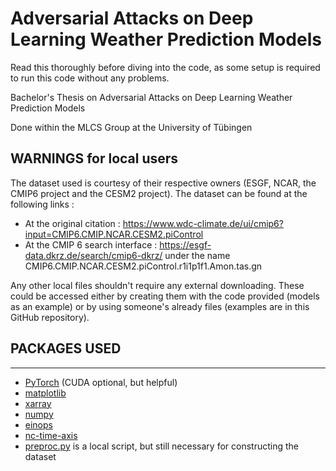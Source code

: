 # **Adversarial Attacks on Deep Learning Weather Prediction Models**

Read this thoroughly before diving into the code, as some setup is required to run this code without any problems.

Bachelor's Thesis on Adversarial Attacks on Deep Learning Weather Prediction Models

Done within the MLCS Group at the University of Tübingen


## **WARNINGS for local users**
The dataset used is courtesy of their respective owners (ESGF, NCAR, the CMIP6 project and the CESM2 project).
The dataset can be found at the following links :
- At the original citation : https://www.wdc-climate.de/ui/cmip6?input=CMIP6.CMIP.NCAR.CESM2.piControl
- At the CMIP 6 search interface : https://esgf-data.dkrz.de/search/cmip6-dkrz/ under the name CMIP6.CMIP.NCAR.CESM2.piControl.r1i1p1f1.Amon.tas.gn

Any other local files shouldn't require any external downloading. These could be accessed either by creating them with the code provided (models as an example) or by using someone's already files (examples are in this GitHub repository).


## **PACKAGES USED**
------------------------
- [PyTorch](https://pytorch.org/get-started/locally/) (CUDA optional, but helpful)
- [matplotlib](https://matplotlib.org/stable/users/getting_started/)
- [xarray](https://docs.xarray.dev/en/stable/getting-started-guide/installing.html)
- [numpy](https://numpy.org/install/)
- [einops](https://einops.rocks/#Installation)
- [nc-time-axis](https://github.com/SciTools/nc-time-axis)
- [preproc.py](../main/preproc.py) is a local script, but still necessary for constructing the dataset
